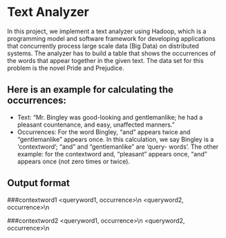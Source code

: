 # Text Analyzer
In this project, we implement a text analyzer using Hadoop, which is a programming model and software framework for developing applications that concurrently process large scale data (Big Data) on distributed systems. The analyzer has to build a table that shows the occurrences of the words that appear together in the given text. The data set for this problem is the novel Pride and Prejudice. 

## Here is an example for calculating the occurrences:
* Text: “Mr. Bingley was good-looking and gentlemanlike; he had a pleasant countenance, and easy, unaffected manners.”
* Occurrences: For the word Bingley, “and” appears twice and “gentlemanlike” appears once. In this calculation, we say Bingley is a ‘contextword’; “and” and “gentlemanlike” are ‘query- words’. The other example: for the contextword and, “pleasant” appears once, “and” appears once (not zero times or twice).

## Output format
###contextword1
\<queryword1, occurrence\>\n
\<queryword2, occurrence\>\n

###contextword2
\<queryword1, occurrence\>\n
\<queryword2, occurrence\>\n

